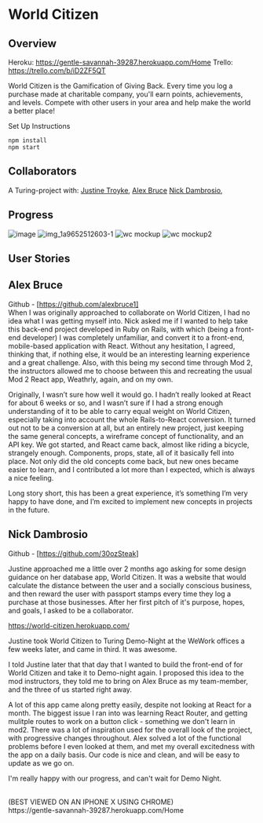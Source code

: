 # World Citizen
## Overview

Heroku: https://gentle-savannah-39287.herokuapp.com/Home
Trello: https://trello.com/b/iD2ZF5QT

World Citizen is the Gamification of Giving Back. Every time you log a purchase made at charitable company, you'll earn points, achievements, and levels. Compete with other users in your area and help make the world a better place!

Set Up Instructions 
```
npm install
npm start
```

## Collaborators
A Turing-project with:
[Justine Troyke](https://github.com/justinetroyke), 
[Alex Bruce](https://github.com/alexbruce1)
[Nick Dambrosio](https://github.com/30ozSteak),

## Progress

![image](https://user-images.githubusercontent.com/34214595/45470330-9ef10c00-b6ea-11e8-9e24-2f76fad0703e.png)
![img_1a9652512603-1](https://user-images.githubusercontent.com/34214595/45470279-6b15e680-b6ea-11e8-9b20-a3382b179bb7.jpeg)
![wc mockup](https://user-images.githubusercontent.com/34214595/45470057-58e77880-b6e9-11e8-9499-e26652aa2570.png)
![wc mockup2](https://user-images.githubusercontent.com/34214595/45470060-5a18a580-b6e9-11e8-8f9f-c788f6f95451.png)

## User Stories

## Alex Bruce
Github - [https://github.com/alexbruce1]
<br>
When I was originally approached to collaborate on World Citizen, I had no idea what I was getting myself into. Nick asked me if I wanted to help take this back-end project developed in Ruby on Rails, with which (being a front-end developer) I was completely unfamiliar, and convert it to a front-end, mobile-based application with React. Without any hesitation, I agreed, thinking that, if nothing else, it would be an interesting learning experience and a great challenge. Also, with this being my second time through Mod 2, the instructors allowed me to choose between this and recreating the usual Mod 2 React app, Weathrly, again, and on my own.

Originally, I wasn’t sure how well it would go. I hadn’t really looked at React for about 6 weeks or so, and I wasn’t sure if I had a strong enough understanding of it to be able to carry equal weight on World Citizen, especially taking into account the whole Rails-to-React conversion. It turned out not to be a conversion at all, but an entirely new project, just keeping the same general concepts, a wireframe concept of functionality, and an API key. We got started, and React came back, almost like riding a bicycle, strangely enough. Components, props, state, all of it basically fell into place. Not only did the old concepts come back, but new ones became easier to learn, and I contributed a lot more than I expected, which is always a nice feeling.

Long story short, this has been a great experience, it’s something I’m very happy to have done, and I’m excited to implement new concepts in projects in the future.

## Nick Dambrosio
Github - [https://github.com/30ozSteak] 

Justine approached me a little over 2 months ago asking for some design guidance on her database app, World Citizen. It was a website that would calculate the distance between the user and a socially conscious business, and then reward the user with passport stamps every time they log a purchase at those businesses. After her first pitch of it's purpose, hopes, and goals, I asked to be a collaborator.

https://world-citizen.herokuapp.com/

Justine took World Citizen to Turing Demo-Night at the WeWork offices a few weeks later, and came in third. It was awesome.

I told Justine later that that day that I wanted to build the front-end of for World Citizen and take it to Demo-night again. I proposed this idea to the mod instructors, they told me to bring on Alex Bruce as my team-member, and the three of us started right away.

A lot of this app came along pretty easily, despite not looking at React for a month. The biggest issue I ran into was learning React Router, and getting mulitple routes to work on a button click - something we don't learn in mod2. There was a lot of inspiration used for the overall look of the project, with progressive changes throughout. Alex solved a lot of the functional problems before I even looked at them, and met my overall excitedness with the app on a daily basis. Our code is nice and clean, and will be easy to update as we go on.

I'm really happy with our progress, and can't wait for Demo Night. 

<br>
(BEST VIEWED ON AN IPHONE X USING CHROME)<br>
https://gentle-savannah-39287.herokuapp.com/Home
